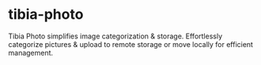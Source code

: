 # tibia-photo
Tibia Photo simplifies image categorization &amp; storage. Effortlessly categorize pictures &amp; upload to remote storage or move locally for efficient management.
